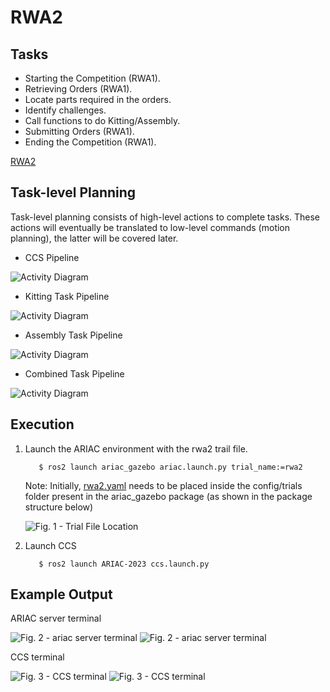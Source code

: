 # RWA2

## Tasks 
- Starting the Competition (RWA1).
- Retrieving Orders (RWA1).
- Locate parts required in the orders.
- Identify challenges.
- Call functions to do Kitting/Assembly.
- Submitting Orders (RWA1).
- Ending the Competition (RWA1).

[RWA2](RWA2/RWA2_ENPM663_SPRING2023.pdf)

## Task-level Planning
Task-level planning consists of high-level actions to complete tasks. These actions will eventually be translated to low-level commands (motion planning), the latter will be covered later.

- CCS Pipeline
      
![Activity Diagram](RWA2/imgs/ccs.png)

- Kitting Task Pipeline
  
![Activity Diagram](RWA2/imgs/kitting.png)

- Assembly Task Pipeline
  
![Activity Diagram](RWA2/imgs/assembly.png)

- Combined Task Pipeline
  
![Activity Diagram](RWA2/imgs/combined.png)

## Execution

1. Launch the ARIAC environment with the rwa2 trail file.

    ```
       $ ros2 launch ariac_gazebo ariac.launch.py trial_name:=rwa2
    ```

    Note: Initially, [rwa2.yaml](RWA2/rwa2.yaml) needs to be placed inside the config/trials folder present in the ariac_gazebo package (as shown in the package structure below)

    ![Fig. 1 - Trial File Location](RWA2/imgs/pkg_struct.png)


3. Launch CCS

    ```
       $ ros2 launch ARIAC-2023 ccs.launch.py
    ```

## Example Output
ARIAC server terminal

![Fig. 2 - ariac server terminal](RWA2/imgs/Sample_output1.png)
![Fig. 2 - ariac server terminal](RWA2/imgs/Sample_output2.png)

CCS terminal

![Fig. 3 - CCS terminal](RWA2/imgs/Sample_output3.png)
![Fig. 3 - CCS terminal](RWA2/imgs/Sample_output4.png)
